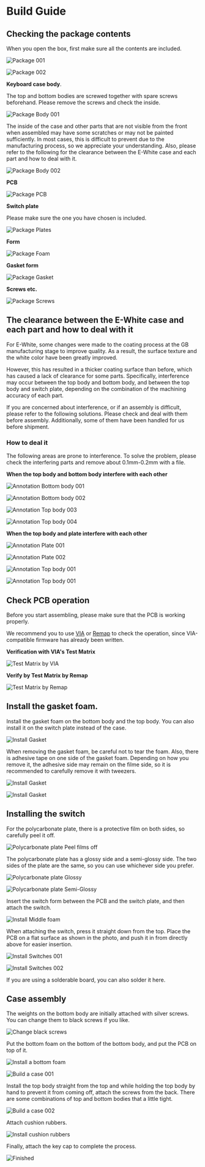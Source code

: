 # Build Guide
## Checking the package contents
When you open the box, first make sure all the contents are included.

![Package 001](images/package001.jpg)

![Package 002](images/package002.jpg)

__Keyboard case body__.

The top and bottom bodies are screwed together with spare screws beforehand.
Please remove the screws and check the inside.

![Package Body 001](images/package-body001.jpg)

The inside of the case and other parts that are not visible from the front when assembled may have some scratches or may not be painted sufficiently.
In most cases, this is difficult to prevent due to the manufacturing process, so we appreciate your understanding.
Also, please refer to the following for the clearance between the E-White case and each part and how to deal with it.

![Package Body 002](images/package-body002.jpg)

__PCB__

![Package PCB](images/package-pcb.jpg)

__Switch plate__

Please make sure the one you have chosen is included.

![Package Plates](images/package-plates.jpg)

__Form__

![Package Foam](images/package-foam.jpg)

__Gasket form__

![Package Gasket](images/package-gasket.jpg)

__Screws etc.__

![Package Screws](images/package-screws.jpg)

## The clearance between the E-White case and each part and how to deal with it

For E-White, some changes were made to the coating process at the GB manufacturing stage to improve quality.
As a result, the surface texture and the white color have been greatly improved.

However, this has resulted in a thicker coating surface than before, which has caused a lack of clearance for some parts.
Specifically, interference may occur between the top body and bottom body, and between the top body and switch plate, depending on the combination of the machining accuracy of each part.

If you are concerned about interference, or if an assembly is difficult, please refer to the following solutions.
Please check and deal with them before assembly.
Additionally, some of them have been handled for us before shipment.

### How to deal it

The following areas are prone to interference.
To solve the problem, please check the interfering parts and remove about 0.1mm-0.2mm with a file.

__When the top body and bottom body interfere with each other__

![Annotation Bottom body 001](images/annotation-bottom-body001.png)

![Annotation Bottom body 002](images/annotation-bottom-body002.png)

![Annotation Top body 003](images/annotation-top-body003.png)

![Annotation Top body 004](images/annotation-top-body004.png)

__When the top body and plate interfere with each other__

![Annotation Plate 001](images/annotation-plate001.png)

![Annotation Plate 002](images/annotation-plate002.png)

![Annotation Top body 001](images/annotation-top-body001.png)

![Annotation Top body 001](images/annotation-top-body002.png)

## Check PCB operation

Before you start assembling, please make sure that the PCB is working properly.

We recommend you to use [VIA](https://caniusevia.com/) or [Remap](https://remap-keys.app/) to check the operation, since VIA-compatible firmware has already been written.

__Verification with VIA's Test Matrix__

![Test Matrix by VIA](images/test_matrix_via.png)

__Verify by Test Matrix by Remap__

![Test Matrix by Remap](images/test_matrix_remap.png)

## Install the gasket foam.

Install the gasket foam on the bottom body and the top body.
You can also install it on the switch plate instead of the case.

![Install Gasket](images/install-gasket001.jpg)

When removing the gasket foam, be careful not to tear the foam.
Also, there is adhesive tape on one side of the gasket foam. Depending on how you remove it, the adhesive side may remain on the filme side, so it is recommended to carefully remove it with tweezers.

![Install Gasket](images/install-gasket002.jpg)

![Install Gasket](images/install-gasket003.jpg)

## Installing the switch

For the polycarbonate plate, there is a protective film on both sides, so carefully peel it off.

![Polycarbonate plate Peel films off](images/polycarbonate-plate-peel-films-off.jpg)

The polycarbonate plate has a glossy side and a semi-glossy side. The two sides of the plate are the same, so you can use whichever side you prefer.

![Polycarbonate plate Glossy](images/polycarbonate-plate-glossy.jpg)

![Polycarbonate plate Semi-Glossy](images/polycarbonate-plate-semi-glossy.jpg)

Insert the switch form between the PCB and the switch plate, and then attach the switch.

![Install Middle foam](images/install-middle-foam.jpg)

When attaching the switch, press it straight down from the top.
Place the PCB on a flat surface as shown in the photo, and push it in from directly above for easier insertion.

![Install Switches 001](images/install-switches001.jpg)

![Install Switches 002](images/install-switches002.jpg)

If you are using a solderable board, you can also solder it here.

## Case assembly

The weights on the bottom body are initially attached with silver screws.
You can change them to black screws if you like.

![Change black screws](images/change-black-screws.jpg)

Put the bottom foam on the bottom of the bottom body, and put the PCB on top of it.

![Install a bottom foam](images/install-bottom-foam.jpg)

![Build a case 001](images/build-case001.jpg)

Install the top body straight from the top and while holding the top body by hand to prevent it from coming off, attach the screws from the back.
There are some combinations of top and bottom bodies that a little tight.

![Build a case 002](images/build-case002.jpg)

Attach cushion rubbers.

![Install cushion rubbers](images/install-cushion-rubbers.jpg)

Finally, attach the key cap to complete the process.

![Finished](images/finished.jpg)
